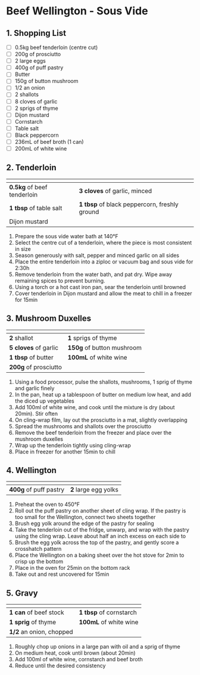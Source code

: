 # Beef Wellington - Sous Vide

## 1. Shopping List
- [ ] 0.5kg beef tenderloin (centre cut)
- [ ] 200g of prosciutto
- [ ] 2 large eggs
- [ ] 400g of puff pastry
- [ ] Butter
- [ ] 150g of button mushroom
- [ ] 1/2 an onion
- [ ] 2 shallots
- [ ] 8 cloves of garlic
- [ ] 2 sprigs of thyme
- [ ] Dijon mustard
- [ ] Cornstarch
- [ ] Table salt
- [ ] Black peppercorn
- [ ] 236mL of beef broth (1 can)
- [ ] 200mL of white wine

## 2. Tenderloin
|<!-- -->|<!-- -->|
|---|---|
|**0.5kg** of beef tenderloin|**3 cloves** of garlic, minced|
| **1 tbsp** of table salt | **1 tbsp** of black peppercorn, freshly ground |
|Dijon mustard||

1. Prepare the sous vide water bath at 140°F
2. Select the centre cut of a tenderloin, where the piece is most consistent in size
3. Season generously with salt, pepper and minced garlic on all sides
4. Place the entire tenderloin into a ziploc or vacuum bag and sous vide for 2:30h
5. Remove tenderloin from the water bath, and pat dry. Wipe away remaining spices to prevent burning.
6. Using a torch or a hot cast iron pan, sear the tenderloin until browned
7. Cover tenderloin in Dijon mustard and allow the meat to chill in a freezer for 15min

## 3. Mushroom Duxelles
|<!-- -->|<!-- -->|
|---|---|
|**2** shallot|**1** sprigs of thyme|
|**5 cloves** of garlic|**150g** of button mushroom|
|**1 tbsp** of butter|**100mL** of white wine|
|**200g** of prosciutto||

1. Using a food processor, pulse the shallots, mushrooms, 1 sprig of thyme and garlic finely
2. In the pan, heat up a tablespoon of butter on medium low heat, and add the diced up vegetables
3. Add 100ml of white wine, and cook until the mixture is dry (about 20min). Stir often
4. On cling-wrap film, lay out the prosciutto in a mat, slightly overlapping
5. Spread the mushrooms and shallots over the prosciutto
6. Remove the beef tenderloin from the freezer and place over the mushroom duxelles
7. Wrap up the tenderloin tightly using cling-wrap
8. Place in freezer for another 15min to chill

## 4. Wellington
|<!-- -->|<!-- -->|
|---|---|
|**400g** of puff pastry|**2** large egg yolks|

1. Preheat the oven to 450°F
2. Roll out the puff pastry on another sheet of cling wrap. If the pastry is too small for the Wellington, connect two sheets together
3. Brush egg yolk around the edge of the pastry for sealing
4. Take the tenderloin out of the fridge, unwarp, and wrap with the pastry using the cling wrap. Leave about half an inch excess on each side to
5. Brush the egg yolk across the top of the pastry, and gently score a crosshatch pattern
6. Place the Wellington on a baking sheet over the hot stove for 2min to crisp up the bottom
7. Place in the oven for 25min on the bottom rack 
8. Take out and rest uncovered for 15min


## 5. Gravy
|<!-- -->|<!-- -->|
|---|---|
|**1 can** of beef stock|**1 tbsp** of cornstarch|
|**1 sprig** of thyme|**100mL** of white wine|
|**1/2** an onion, chopped||

1. Roughly chop up onions in a large pan with oil and a sprig of thyme
2. On medium heat, cook until brown (about 20min)
3. Add 100ml of white wine, cornstarch and beef broth
4. Reduce until the desired consistency
